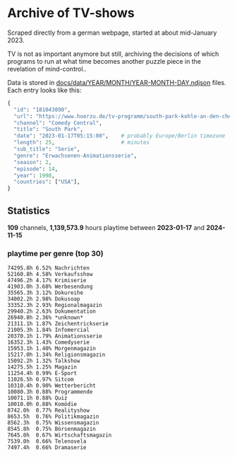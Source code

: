 # Archive of TV-shows

Scraped directly from a german webpage, started at about mid-January 2023.

TV is not as important anymore but still, archiving the decisions of which programs to run at what time
becomes another puzzle piece in the revelation of mind-control.. 

Data is stored in [docs/data/YEAR/MONTH/YEAR-MONTH-DAY.ndjson](docs/data/) files. 
Each entry looks like this:

```python
{
  "id": "181043890", 
  "url": "https://www.hoerzu.de/tv-programm/south-park-kohle-an-den-chefkoch/bid_181043890/", 
  "channel": "Comedy Central", 
  "title": "South Park", 
  "date": "2023-01-17T05:15:00",    # probably Europe/Berlin timezone 
  "length": 25,                     # minutes 
  "sub_title": "Serie", 
  "genre": "Erwachsenen-Animationsserie", 
  "season": 2, 
  "episode": 14, 
  "year": 1998, 
  "countries": ["USA"],
}
```

## Statistics

**109** channels, **1,139,573.9** hours playtime between **2023-01-17** and **2024-11-15**


### playtime per genre (top 30)

    74295.8h 6.52% Nachrichten
    52160.8h 4.58% Verkaufsshow
    47496.2h 4.17% Krimiserie
    41903.0h 3.68% Werbesendung
    35565.3h 3.12% Dokureihe
    34002.2h 2.98% Dokusoap
    33352.3h 2.93% Regionalmagazin
    29940.2h 2.63% Dokumentation
    26940.8h 2.36% *unknown*
    21311.1h 1.87% Zeichentrickserie
    21005.3h 1.84% Infomercial
    20370.1h 1.79% Animationsserie
    16352.3h 1.43% Comedyserie
    15953.1h 1.40% Morgenmagazin
    15217.0h 1.34% Religionsmagazin
    15092.2h 1.32% Talkshow
    14275.5h 1.25% Magazin
    11254.4h 0.99% E-Sport
    11026.5h 0.97% Sitcom
    10310.4h 0.90% Wetterbericht
    10080.3h 0.88% Programmende
    10071.1h 0.88% Quiz
    10010.0h 0.88% Komödie
    8742.0h  0.77% Realityshow
    8653.5h  0.76% Politikmagazin
    8562.3h  0.75% Wissensmagazin
    8545.8h  0.75% Börsenmagazin
    7645.0h  0.67% Wirtschaftsmagazin
    7539.0h  0.66% Telenovela
    7497.4h  0.66% Dramaserie

